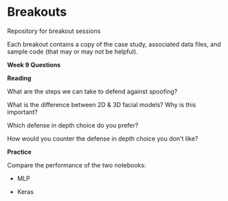 # Breakouts
Repository for breakout sessions

Each breakout contains a copy of the case study, associated data files, and sample code (that may or may not be helpful).

<b>Week 9 Questions</b>

<b>Reading</b>

What are the steps we can take to defend against spoofing?  

What is the difference between 2D & 3D facial models?   Why is this important?  

Which defense in depth choice do you prefer?  

How would you counter the defense in depth choice you don't like? 


<b>Practice</b>

Compare the performance of the two notebooks:

- MLP 

- Keras


